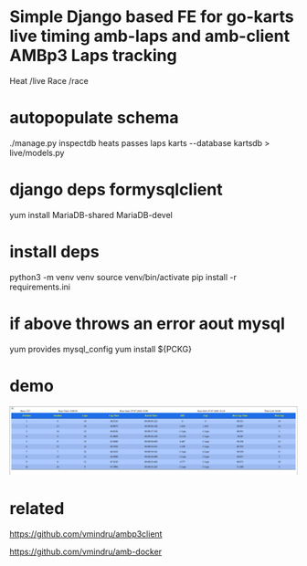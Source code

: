 # Simple Django based FE for go-karts live timing amb-laps and amb-client AMBp3 Laps tracking

Heat /live
Race /race

# autopopulate schema
./manage.py inspectdb heats passes laps karts --database kartsdb > live/models.py

# django deps formysqlclient
yum install MariaDB-shared MariaDB-devel

# install deps

python3 -m venv venv
source venv/bin/activate
pip install -r requirements.ini

# if above throws an error aout mysql
yum provides mysql_config
yum install ${PCKG} 


# demo
![alt tag](https://raw.githubusercontent.com/vmindru/ambweb/master/templates/demo.png)


# related

https://github.com/vmindru/ambp3client

https://github.com/vmindru/amb-docker
